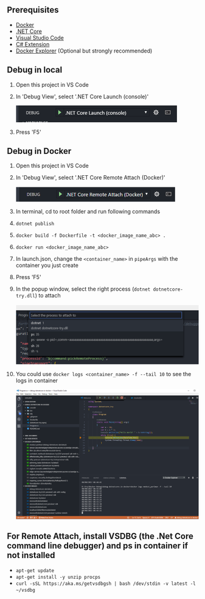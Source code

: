 ## Prerequisites

* [Docker](https://www.docker.com/)
* [.NET Core](https://www.microsoft.com/net/)
* [Visual Studio Code](https://code.visualstudio.com/)
* [C# Extension](https://marketplace.visualstudio.com/items?itemName=ms-vscode.csharp)
* [Docker Explorer](https://marketplace.visualstudio.com/items?itemName=formulahendry.docker-explorer) (Optional but strongly recommended)

## Debug in local

1. Open this project in VS Code
1. In 'Debug View', select '.NET Core Launch (console)'

    ![debug-in-local](/images/debug-in-local.png)
1. Press 'F5'

## Debug in Docker

1. Open this project in VS Code
1. In 'Debug View', select '.NET Core Remote Attach (Docker)'

    ![debug-in-docker](/images/debug-in-docker.png)
1. In terminal, cd to root folder and run following commands
1. `dotnet publish`
1. `docker build -f Dockerfile -t <docker_image_name_abc> .`
1. `docker run <docker_image_name_abc>`
1. In launch.json, change the `<container_name>` in `pipeArgs` with the container you just create
1. Press 'F5'
1. In the popup window, select the right process (`dotnet dotnetcore-try.dll`) to attach

    ![select-process](/images/select-process.png)
1. You could use `docker logs <container_name> -f --tail 10` to see the logs in container

    ![debug-in-docker-screenshot](/images/debug-in-docker-screenshot.png)

## For Remote Attach, install VSDBG (the .Net Core command line debugger) and ps in container if not installed
* `apt-get update`
* `apt-get install -y unzip procps`
* `curl -sSL https://aka.ms/getvsdbgsh | bash /dev/stdin -v latest -l ~/vsdbg`